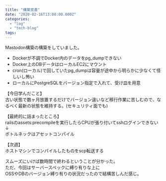 ```yaml
---
title: "構築覚書"
date: "2020-02-16T13:00:00.000Z"
categories: 
  - "log"
  - "tech-blog"
tags: 
---
```


Mastodon構築の構築をしていました。

- Dockerが不調でDocker内のデータをpg\_dumpできない
- Docker上のDBデータはローカルEC2にマウント
- cron(ローカル)で回していたpg\_dumpは容量が途中から明らかに少なくて怪しいし怖い
- ローカルにPostgreSQLをバージョン指定で入れて、受け皿を用意

【今日学んだこと】  
古い状態で数ヶ月放置するだけでバージョン違いなど移行作業に苦しむので、なるべく最新の状態を維持する。(セキュリティ面でも)

【最終的に詰まったところ】  
railsのassets:precompileを実行したらCPUが張り付いてsshログインできない  
↓  
ボトルネックはアセットコンパイル

【次週】  
ホストマシンでコンパイルしたものをscp転送する

スムーズにいけば数時間で終わるということが分かった。  
ただ、今回はサーバースペックに縛り有りな上に  
OSSやDBのバージョン縛り有りの状況だったので結構苦しんだ感じ。
